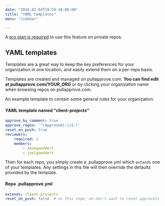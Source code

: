 ```yaml
---
date: "2016-02-04T19:59:38-06:00"
title: "YAML templates"
menu: "sidebar"

---
```

<div class="pro-required callout"><span class="fa fa-fw fa-level-up"></span> A <a href="https://pullapprove.com/pricing/">pro plan is required</a> to use this feature on private repos.</div>

## YAML templates

Templates are a great way to keep the key preferences for your organization in one location, and easily extend them on a per-repo basis.

Templates are created and managed on pullapprove.com. **You can find edit  at pullapprove.com/YOUR_ORG** or by clicking your organization name when browsing repos on pullapprove.com.

An example template to contain some general rules for your organization.

#### YAML template named "client-projects"
```yaml
approve_by_comment: true
approve_regex: '^(Approved|:\+1:)'
reset_on_push: true
reviewers:
    required: 1
    members:
        - davegaeddert
        - joelgaeddert
```

Then for each repo, you simply create a .pullapprove.yml which `extends` one of your templates. Any settings in this file will then override the defaults provided by the template.

#### Repo .pullapprove.yml
```yaml
extends: client-projects
reset_on_push: false  # on this repo, we don't want to reset approvals on push
```
